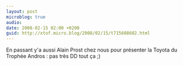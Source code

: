 ```yaml
---
layout: post
microblog: true
audio: 
date: 2008-02-15 02:00 +0200
guid: http://xtof.micro.blog/2008/02/15/t715608602.html
---
```

En passant y'a aussi Alain Prost chez nous pour présenter la Toyota du Trophée Andros : pas très DD tout ça ;)
